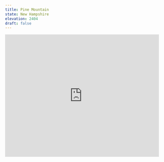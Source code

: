 ```yaml
---
title: Pine Mountain
state: New Hampshire
elevation: 2404 
draft: false
---
```

<iframe class="alltrails" src="https://www.alltrails.com/widget/trail/us/new-hampshire/pine-mountain-trail?u=i&sh=q5vqbr" width="100%" height="400" frameborder="0" scrolling="no" marginheight="0" marginwidth="0" title="AllTrails: Trail Guides and Maps for Hiking, Camping, and Running"></iframe>
